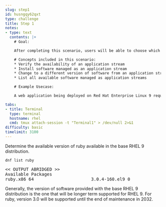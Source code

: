 ```yaml
---
slug: step1
id: husngqy62qxt
type: challenge
title: Step 1
notes:
- type: text
  contents: |+
    # Goal:

    After completing this scenario, users will be able to choose which version of a software package is enabled on a system from an application stream.

    # Concepts included in this scenario:
    * Verify the availability of an application stream
    * Install software managed as an application stream
    * Change to a different version of software from an application stream
    * List all available software managed as application streams

    # Example Usecase:

    A web application being deployed on Red Hat Enterprise Linux 9 requires ruby version 3.0.  Later, the application is updated and requires ruby version 3.1 be available on the machine.

tabs:
- title: Terminal
  type: terminal
  hostname: rhel
  cmd: tmux attach-session -t "Terminal1" > /dev/null 2>&1
difficulty: basic
timelimit: 3100
---
```

Determine the available version of ruby available in the base RHEL 9 distribution.

```bash,run
dnf list ruby
```

<pre class=file>
<< OUTPUT ABRIDGED >>
Available Packages
ruby.x86_64                      3.0.4-160.el9_0                      rhel-9-for-x86_64-appstream-rpms
</pre>

Generally, the version of software provided with the base RHEL 9 distribution is the one that will be longer term supported for RHEL 9. For ruby, version 3.0 will be supported until the end of maintenance in 2032.

